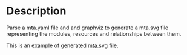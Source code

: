 # Description
Parse a mta.yaml file and and graphviz to generate a mta.svg file representing the modules, resources and relationships between them.

This is an example of generated [mta.svg](https://raw.githubusercontent.com/sbarzaghialteaup/mta-visual-dep/master/mta.svg) file.
